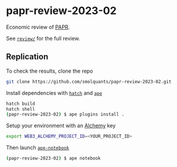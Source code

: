 # papr-review-2023-02

Economic review of [PAPR](https://papr.wtf).

See [`review/`](./review/) for the full review.


## Replication

To check the results, clone the repo

```sh
git clone https://github.com/smolquants/papr-review-2023-02.git
```

Install dependencies with [`hatch`](https://github.com/pypa/hatch) and [`ape`](https://github.com/ApeWorX/ape)

```sh
hatch build
hatch shell
(papr-review-2023-02) $ ape plugins install .
```

Setup your environment with an [Alchemy](https://www.alchemy.com) key

```sh
export WEB3_ALCHEMY_PROJECT_ID=<YOUR_PROJECT_ID>
```

Then launch [`ape-notebook`](https://github.com/ApeWorX/ape-notebook)

```sh
(papr-review-2023-02) $ ape notebook
```
